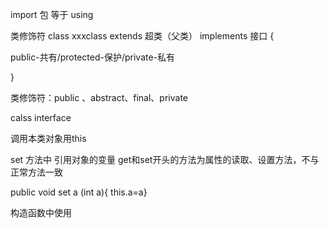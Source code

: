 import 包  等于 using

类修饰符 class xxxclass  extends 超类（父类）  implements 接口 {

 public-共有/protected-保护/private-私有



}

类修饰符：public 、abstract、final、private

calss    interface



调用本类对象用this

set 方法中  引用对象的变量  get和set开头的方法为属性的读取、设置方法，不与正常方法一致

public  void  set a (int a){ this.a=a}

构造函数中使用





